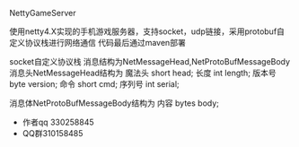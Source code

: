 NettyGameServer

使用netty4.X实现的手机游戏服务器，支持socket，udp链接，采用protobuf自定义协议栈进行网络通信
代码最后通过maven部署

socket自定义协议栈
消息结构为NetMessageHead,NetProtoBufMessageBody
消息头NetMessageHead结构为
魔法头 short head;
长度 int length;
版本号 byte version;
命令 short cmd;
序列号 int serial;

消息体NetProtoBufMessageBody结构为
内容 bytes body;

- 作者qq 330258845
- QQ群310158485